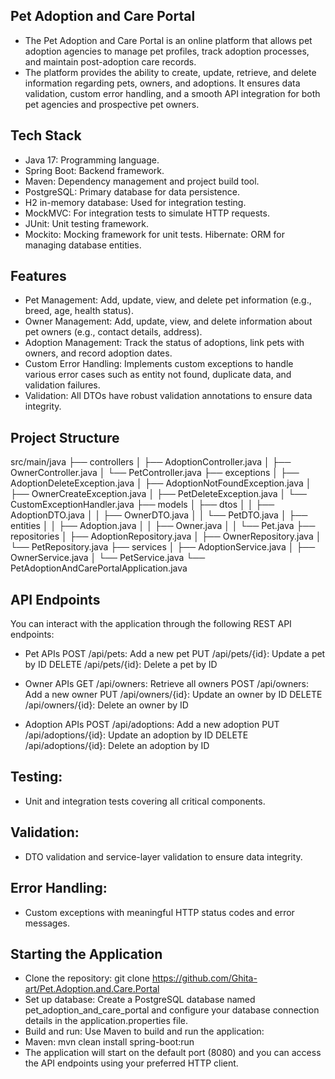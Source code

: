 ## Pet Adoption and Care Portal

- The Pet Adoption and Care Portal is an online platform that allows pet adoption agencies to manage pet profiles, track adoption processes, 
and maintain post-adoption care records.
- The platform provides the ability to create, update, retrieve, and delete information regarding pets, owners, and adoptions.
It ensures data validation, custom error handling, and a smooth API integration for both pet agencies and prospective pet owners.

## Tech Stack
- Java 17: Programming language. 
- Spring Boot: Backend framework. 
- Maven: Dependency management and project build tool.
- PostgreSQL: Primary database for data persistence. 
- H2 in-memory database: Used for integration testing.
- MockMVC: For integration tests to simulate HTTP requests. 
- JUnit: Unit testing framework.
- Mockito: Mocking framework for unit tests. Hibernate: ORM for managing database entities.

## Features
- Pet Management: Add, update, view, and delete pet information (e.g., breed, age, health status).
- Owner Management: Add, update, view, and delete information about pet owners (e.g., contact details, address).
- Adoption Management: Track the status of adoptions, link pets with owners, and record adoption dates.
- Custom Error Handling: Implements custom exceptions to handle various error cases such as entity not found, duplicate data, and validation failures.
- Validation: All DTOs have robust validation annotations to ensure data integrity.

## Project Structure
src/main/java
├── controllers
│   ├── AdoptionController.java
│   ├── OwnerController.java
│   └── PetController.java
├── exceptions
│   ├── AdoptionDeleteException.java
│   ├── AdoptionNotFoundException.java
│   ├── OwnerCreateException.java
│   ├── PetDeleteException.java
│   └── CustomExceptionHandler.java
├── models
│   ├── dtos
│   │   ├── AdoptionDTO.java
│   │   ├── OwnerDTO.java
│   │   └── PetDTO.java
│   ├── entities
│   │   ├── Adoption.java
│   │   ├── Owner.java
│   │   └── Pet.java
├── repositories
│   ├── AdoptionRepository.java
│   ├── OwnerRepository.java
│   └── PetRepository.java
├── services
│   ├── AdoptionService.java
│   ├── OwnerService.java
│   └── PetService.java
└── PetAdoptionAndCarePortalApplication.java

## API Endpoints
You can interact with the application through the following REST API endpoints:

- Pet APIs
POST /api/pets: Add a new pet
PUT /api/pets/{id}: Update a pet by ID
DELETE /api/pets/{id}: Delete a pet by ID

- Owner APIs
GET /api/owners: Retrieve all owners
POST /api/owners: Add a new owner
PUT /api/owners/{id}: Update an owner by ID
DELETE /api/owners/{id}: Delete an owner by ID

- Adoption APIs
POST /api/adoptions: Add a new adoption
PUT /api/adoptions/{id}: Update an adoption by ID
DELETE /api/adoptions/{id}: Delete an adoption by ID

## Testing:
- Unit and integration tests covering all critical components.

## Validation:
- DTO validation and service-layer validation to ensure data integrity.

## Error Handling:
- Custom exceptions with meaningful HTTP status codes and error messages.

## Starting the Application
- Clone the repository: git clone https://github.com/Ghita-art/Pet.Adoption.and.Care.Portal
- Set up database: Create a PostgreSQL database named pet_adoption_and_care_portal and configure your database connection details in the application.properties file.
- Build and run: Use Maven to build and run the application:
- Maven: mvn clean install spring-boot:run
- The application will start on the default port (8080) and you can access the API endpoints using your preferred HTTP client.

